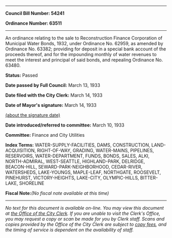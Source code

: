 

********

**Council Bill Number: 54241**
   
**Ordinance Number: 63511**
********

 An ordinance relating to the sale to Reconstruction Finance Corporation of Municipal Water Bonds, 1932, under Ordinance No. 62959, as amended by Ordinance No. 63382; providing for deposit in a special bank account of the proceeds thereof, and for the impounding monthly of water revenues to meet the interest and principal of said bonds, and repealing Ordinance No. 63480.

**Status:** Passed
   
**Date passed by Full Council:** March 13, 1933
   
**Date filed with the City Clerk:** March 14, 1933
   
**Date of Mayor's signature:** March 14, 1933
   
[(about the signature date)](/~public/approvaldate.htm)
   
   
   
**Date introduced/referred to committee:** March 10, 1933
   
**Committee:** Finance and City Utilities
   
   
**Index Terms:** WATER-SUPPLY-FACILITIES, DAMS, CONSTRUCTION, LAND-ACQUISITION, RIGHT-OF-WAY, GRADING, WATER-MAINS, PIPELINES, RESERVOIRS, WATER-DEPARTMENT, FUNDS, BONDS, SALES, ALKI, NORTH-ADMIRAL, WEST-SEATTLE, HIGHLAND-PARK, DELRIDGE, BEACON-HILL, SEWARD-PARK-NEIGHBORHOOD, CEDAR-RIVER, WATERSHEDS, LAKE-YOUNGS, MAPLE-LEAF, NORTHGATE, ROOSEVELT, PINEHURST, VICTORY-HEIGHTS, LAKE-CITY, OLYMPIC-HILLS, BITTER-LAKE, SHORELINE

**Fiscal Note:**_(No fiscal note available at this time)_
********

_No text for this document is available on-line. You may view this document at [the Office of the City Clerk](http://www.seattle.gov/leg/clerk/contactUs.htm). If you are unable to visit the Clerk's Office, you may request a copy or scan be made for you by Clerk staff. Scans and copies provided by the Office of the City Clerk are subject to [copy fees](http://clerk.seattle.gov/~public/clerkfees.htm), and the timing of service is dependent on the availability of staff._

